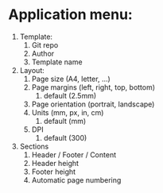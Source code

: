 # Application menu:

1. Template:
   1. Git repo
   2. Author
   3. Template name
2. Layout:
   1. Page size (A4, letter, ...)
   2. Page margins (left, right, top, bottom)
      1. default (2.5mm)
   3. Page orientation (portrait, landscape)
   4. Units (mm, px, in, cm)
      1. default (mm)
   5. DPI
      1. default (300)
3. Sections
   1. Header / Footer / Content
   2. Header height
   3. Footer height
   4. Automatic page numbering
